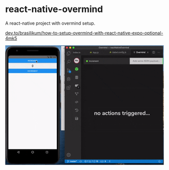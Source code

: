 # react-native-overmind

A react-native project with overmind setup.

[dev.to/brasilikum/how-to-setup-overmind-with-react-native-expo-optional-4mk5](https://dev.to/brasilikum/how-to-setup-overmind-with-react-native-expo-optional-4mk5)

![](demo.gif)

